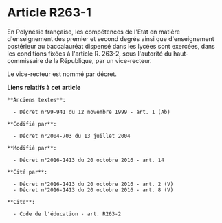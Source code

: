 # Article R263-1

En Polynésie française, les compétences de l'Etat en matière d'enseignement des premier et second degrés ainsi que
d'enseignement postérieur au baccalauréat dispensé dans les lycées sont exercées, dans les conditions fixées à l'article R.
263-2, sous l'autorité du haut-commissaire de la République, par un vice-recteur. 

Le vice-recteur est nommé par décret.

**Liens relatifs à cet article**

	**Anciens textes**:

	  - Décret n°99-941 du 12 novembre 1999 - art. 1 (Ab)

	**Codifié par**:

	  - Décret n°2004-703 du 13 juillet 2004

	**Modifié par**:

	  - Décret n°2016-1413 du 20 octobre 2016 - art. 14

	**Cité par**:

	  - Décret n°2016-1413 du 20 octobre 2016 - art. 2 (V)
	  - Décret n°2016-1413 du 20 octobre 2016 - art. 8 (V)

	**Cite**:

	  - Code de l'éducation - art. R263-2
